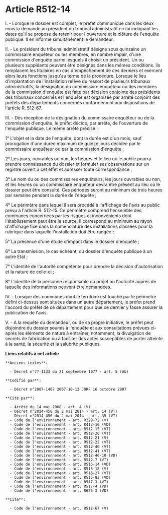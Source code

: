 # Article R512-14

I. - Lorsque le dossier est complet, le préfet communique dans les deux mois la demande au président du tribunal
administratif en lui indiquant les dates qu'il se propose de retenir pour l'ouverture et la clôture de l'enquête publique. Il
en informe simultanément le demandeur.

II. - Le président du tribunal administratif désigne sous quinzaine un commissaire enquêteur ou les membres, en nombre
impair, d'une commission d'enquête parmi lesquels il choisit un président. Un ou plusieurs suppléants peuvent être désignés
dans les mêmes conditions. Ils remplacent les titulaires en cas d'empêchement de ces derniers et exercent alors leurs
fonctions jusqu'au terme de la procédure. Lorsque le lieu d'implantation de l'installation relève du ressort de plusieurs
tribunaux administratifs, la désignation du commissaire enquêteur ou des membres de la commission d'enquête est faite par
décision conjointe des présidents des tribunaux concernés et l'enquête est organisée par arrêté conjoint des préfets des
départements concernés conformément aux dispositions de l'article R. 512-67.

III. - Dès réception de la désignation du commissaire enquêteur ou de la commission d'enquête, le préfet décide, par arrêté,
de l'ouverture de l'enquête publique. Le même arrêté précise :

1° L'objet et la date de l'enquête, dont la durée est d'un mois, sauf prorogation d'une durée maximum de quinze jours décidée
par le commissaire enquêteur ou par la commission d'enquête ;

2° Les jours, ouvrables ou non, les heures et le lieu où le public pourra prendre connaissance du dossier et formuler ses
observations sur un registre ouvert à cet effet et adresser toute correspondance ;

3° Le nom du ou des commissaires enquêteurs, les jours ouvrables ou non, et les heures où un commissaire enquêteur devra être
présent au lieu où le dossier peut être consulté. Ces périodes seront au minimum de trois heures par semaine pendant la durée
de l'enquête ;

4° Le périmètre dans lequel il sera procédé à l'affichage de l'avis au public prévu à l'article R. 512-15. Ce périmètre
comprend l'ensemble des communes concernées par les risques et inconvénients dont l'établissement peut être la source. Il
correspond au minimum au rayon d'affichage fixé dans la nomenclature des installations classées pour la rubrique dans
laquelle l'installation doit être rangée ;

5° La présence d'une étude d'impact dans le dossier d'enquête ;

6° La transmission, le cas échéant, du dossier d'enquête publique à un autre Etat ;

7° L'identité de l'autorité compétente pour prendre la décision d'autorisation et la nature de celle-ci ;

8° L'identité de la personne responsable du projet ou l'autorité auprès de laquelle des informations peuvent être demandées.

IV. - Lorsque des communes dont le territoire est touché par le périmètre défini ci-dessus sont situées dans un autre
département, le préfet prend l'accord du préfet de ce département pour que ce dernier y fasse assurer la publication de
l'avis.

V. - A la requête du demandeur, ou de sa propre initiative, le préfet peut disjoindre du dossier soumis à l'enquête et aux
consultations prévues ci-après les éléments de nature à entraîner, notamment, la divulgation de secrets de fabrication ou à
faciliter des actes susceptibles de porter atteinte à la santé, la sécurité et la salubrité publiques.

**Liens relatifs à cet article**

	**Anciens textes**:

	  - Décret n°77-1133 du 21 septembre 1977 - art. 5 (Ab)

	**Codifié par**:

	  - Décret n°2007-1467 2007-10-12 JORF 16 octobre 2007

	**Cité par**:

	  - Arrêté du 14 mai 2008 - art. 4 (V)
	  - Décret n°2014-450 du 2 mai 2014 - art. 14 (VT)
	  - Décret n°2014-450 du 2 mai 2014 - art. 35 (VT)
	  - Code de l'environnement - art. R229-72 (V)
	  - Code de l'environnement - art. R413-16 (VD)
	  - Code de l'environnement - art. R512-15 (VT)
	  - Code de l'environnement - art. R512-20 (VT)
	  - Code de l'environnement - art. R512-21 (V)
	  - Code de l'environnement - art. R512-22 (VT)
	  - Code de l'environnement - art. R512-40 (VT)
	  - Code de l'environnement - art. R512-41 (VT)
	  - Code de l'environnement - art. R512-46-10 (VD)
	  - Code de l'environnement - art. R512-7 (VT)
	  - Code de l'environnement - art. R515-14 (VD)
	  - Code de l'environnement - art. R515-18 (V)
	  - Code de l'environnement - art. R515-27 (VT)
	  - Code de l'environnement - art. R515-93 (VD)
	  - Code de l'environnement - art. R517-3 (VT)
	  - Code de l'environnement - art. R517-4 (VD)
	  - Code de l'environnement - art. R655-3 (VD)

	**Cite**:

	  - Code de l'environnement - art. R512-67 (V)
